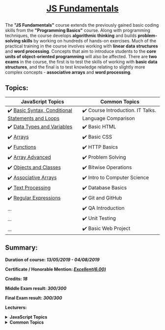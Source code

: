 # <a href="https://softuni.bg/trainings/2343/js-fundamentals-may-2019" rel="JavaScript Fundamentals"><p align="center"> JS Fundamentals<p></a>

The **"JS Fundamentals"** course extends the previously gained basic coding skills from the **"Programming Basics"** course. Along with programming techniques, the course develops **algorithmic thinking** and builds **problem-solving skills** by working on hundreds of hands-on exercises. Much of the practical training in the course involves working with **linear data structures** and **word processing**. Concepts that aim to introduce students to the **core units of object-oriented programming** will also be affected. There are **two exams** in the course, the first is to test the skills of working with **basic data structures**, and the final is to test knowledge relating to slightly more complex concepts - **associative arrays** and **word processing**.

## Topics:
JavaScript Topics | Common Topics
----------------- | -------------
:heavy_check_mark: [Basic Syntax, Conditional Statements and Loops](https://github.com/iPavelGeorgiev/SoftUni/tree/master/JS%20Fundamentals/1.%20Basic%20Syntax%2C%20Conditional%20Statements%20and%20Loops) | :heavy_check_mark: Course Introduction. IT Talks. Language Comparison
:heavy_check_mark: [Data Types and Variables](https://github.com/iPavelGeorgiev/SoftUni/tree/master/JS%20Fundamentals/2.%20Data%20Types%20and%20Variables) | :heavy_check_mark: Basic HTML
:heavy_check_mark: [Arrays](https://github.com/iPavelGeorgiev/SoftUni/tree/master/JS%20Fundamentals/3.%20Arrays) | :heavy_check_mark: Basic CSS
:heavy_check_mark: [Functions](https://github.com/iPavelGeorgiev/SoftUni/tree/master/JS%20Fundamentals/4.%20Functions) | :heavy_check_mark: HTTP Basics
:heavy_check_mark: [Array Advanced](https://github.com/iPavelGeorgiev/SoftUni/tree/master/JS%20Fundamentals/5.%20Arrays%20Advanced) | :heavy_check_mark: Problem Solving
:heavy_check_mark: [Objects and Classes](https://github.com/iPavelGeorgiev/SoftUni/tree/master/JS%20Fundamentals/6.%20Objects%20and%20Classes) | :heavy_check_mark: Bitwise Operations
:heavy_check_mark: [Associative Arrays](https://github.com/iPavelGeorgiev/SoftUni/tree/master/JS%20Fundamentals/7.%20Associative%20Arrays) | :heavy_check_mark: Intro to Computer Science
:heavy_check_mark: [Text Processing](https://github.com/iPavelGeorgiev/SoftUni/tree/master/JS%20Fundamentals/8.%20Text%20Processing) | :heavy_check_mark: Database Basics
:heavy_check_mark: [Regular Expressions](https://github.com/iPavelGeorgiev/SoftUni/tree/master/JS%20Fundamentals/9.%20Regular%20Expressions) | :heavy_check_mark: Git and GitHub
... | :heavy_check_mark: QA Introduction
... | :heavy_check_mark: Unit Testing
... | :heavy_check_mark: Basic Web Project

## Summary:

**Duration of course: _13/05/2019 - 04/08/2019_**

**Certificate / Honorable Mention: _[Еxcellent(6.00)](https://softuni.bg/certificates/details/63790/b73f2217)_**

**Credits: _18_**

**Middle Exam result: _300/300_**

**Final Exam result: _300/300_**

**Lecturers:**
<details>
<summary>
<b>JavaScript Topics</b>
</summary>
<details>
<summary>
<b>William Abboud</b>
</summary>
<p>William studied Computer Science at Newcastle University in England and graduated from John Atanasov High School in Sofia, majoring in Computer Networking. He has been working on programming since 2012, focusing heavily on Front-End Development and UX / UI Design. Creates React applications for 3 years. Has programmed applications for gambling sites, internal training sites, banking applications and more. He has worked on UX Award-winning sites and is currently working as a Senior Front-end Developer on Softuni's latest Interactive project.</p>
<a href="https://www.linkedin.com/in/william-abboud-0a5350107?originalSubdomain=bg">@LinkedIn</a>
</details>
<details>
<summary>
<b>Kiril Kirilov</b>
</summary>
<p>Kiril studies programming since 2015. He has deep knowledge in programming with C#. Experience in building web applications with ASP.NET (OOP , LINQ , SQL Server, Entity Framework etc..). Recently he has interest in JavaScript (ES6, DOM Manipulations with jQuery ,Unit Testing with Mocha, building SPA applications without a framework). Deep understanding of Node.js + Express.js. Basic knowledge of React.js and using a state container like Redux/Flux. Experience with Angular and TypeScript. </p>
<a href="https://www.linkedin.com/in/kiril-kirilov-037367149/?originalSubdomain=bg">@LinkedIn</a>
</details>
</details>

<details>
<summary>
<b>Common Topics</b>
</summary>
<ul>
<li><b>Ivaylo Papazov</b></li>
<li><b>Victor Kostadinov</b></li>
<li><b>Ivaylo Kenov</b></li>
<li><b>Martin Paunov</b></li>
<li><b>Alen Paunov</b></li>
<li><b>Maya Bratanova</b></li>
<li><b>Hristomir Asenov</b></li>
<li><b>Ivaylo Dimitrov</b></li>
<li><b>Svetlin Nakov</b></li>
</ul>
</details>